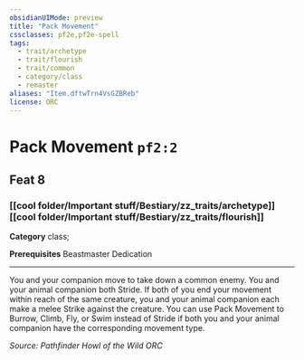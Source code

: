 ```yaml
---
obsidianUIMode: preview
title: "Pack Movement"
cssclasses: pf2e,pf2e-spell
tags:
  - trait/archetype
  - trait/flourish
  - trait/common
  - category/class
  - remaster
aliases: "Item.dftwTrn4VsGZBReb"
license: ORC
---
```

# Pack Movement `pf2:2`
## Feat 8
### [[cool folder/Important stuff/Bestiary/zz_traits/archetype]][[cool folder/Important stuff/Bestiary/zz_traits/flourish]]

**Category** class; 



**Prerequisites** Beastmaster Dedication
* * *
You and your companion move to take down a common enemy. You and your animal companion both Stride. If both of you end your movement within reach of the same creature, you and your animal companion each make a melee Strike against the creature. You can use Pack Movement to Burrow, Climb, Fly, or Swim instead of Stride if both you and your animal companion have the corresponding movement type.

*Source: Pathfinder Howl of the Wild*
*ORC*